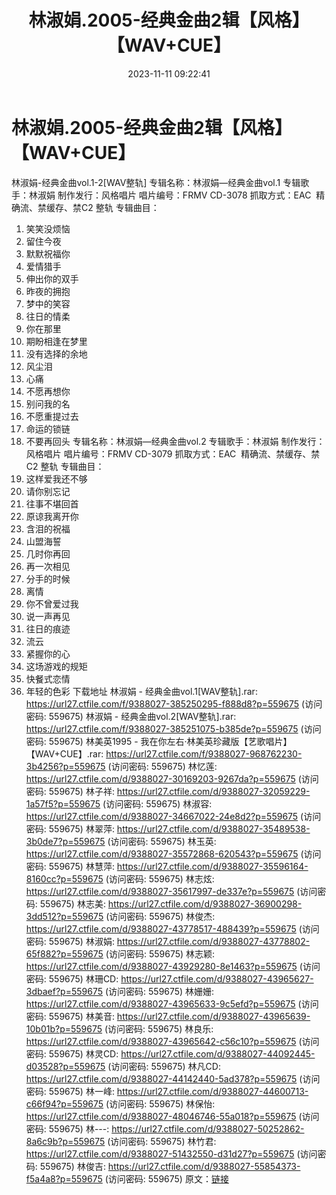﻿---
title: 林淑娟.2005-经典金曲2辑【风格】【WAV+CUE】
date: 2023-11-11 09:22:41
categories: WAV车载音乐、镜像
tags: 华语中文
---
# 林淑娟.2005-经典金曲2辑【风格】【WAV+CUE】

林淑娟-经典金曲vol.1-2[WAV整轨]
专辑名称：林淑娟—经典金曲vol.1
专辑歌手：林淑娟
制作发行：风格唱片
唱片编号：FRMV CD-3078
抓取方式：EAC  精确流、禁缓存、禁C2 整轨
专辑曲目：
01. 笑笑没烦恼
02. 留住今夜
03. 默默祝福你
04. 爱情猎手
05. 伸出你的双手
06. 昨夜的拥抱
07. 梦中的笑容
08. 往日的情柔
09. 你在那里
10. 期盼相逢在梦里
11. 没有选择的余地
12. 风尘泪
13. 心痛
14. 不愿再想你
15. 别问我的名
16. 不愿重提过去
17. 命运的锁链
18. 不要再回头
专辑名称：林淑娟—经典金曲vol.2
专辑歌手：林淑娟
制作发行：风格唱片
唱片编号：FRMV CD-3079
抓取方式：EAC  精确流、禁缓存、禁C2 整轨
专辑曲目：
01. 这样爱我还不够
02. 请你别忘记
03. 往事不堪回首
04. 原谅我离开你
05. 含泪的祝福
06. 山盟海誓
07. 几时你再回
08. 再一次相见
09. 分手的时候
10. 离情
11. 你不曾爱过我
12. 说一声再见
13. 往日的痕迹
14. 流云
15. 紧握你的心
16. 这场游戏的规矩
17. 快餐式恋情
18. 年轻的色彩
下载地址
林淑娟 - 经典金曲vol.1[WAV整轨].rar: https://url27.ctfile.com/f/9388027-385250295-f888d8?p=559675
(访问密码: 559675)
林淑娟 - 经典金曲vol.2[WAV整轨].rar: https://url27.ctfile.com/f/9388027-385251075-b385de?p=559675
(访问密码: 559675)
林美英1995 - 我在你左右·林美英珍藏版【艺歌唱片】【WAV+CUE】.rar: https://url27.ctfile.com/f/9388027-968762230-3b4256?p=559675
(访问密码: 559675)
林忆莲: https://url27.ctfile.com/d/9388027-30169203-9267da?p=559675
(访问密码: 559675)
林子祥: https://url27.ctfile.com/d/9388027-32059229-1a57f5?p=559675
(访问密码: 559675)
林淑容: https://url27.ctfile.com/d/9388027-34667022-24e8d2?p=559675
(访问密码: 559675)
林翠萍: https://url27.ctfile.com/d/9388027-35489538-3b0de7?p=559675
(访问密码: 559675)
林玉英: https://url27.ctfile.com/d/9388027-35572868-620543?p=559675
(访问密码: 559675)
林慧萍: https://url27.ctfile.com/d/9388027-35596164-8160cc?p=559675
(访问密码: 559675)
林志炫: https://url27.ctfile.com/d/9388027-35617997-de337e?p=559675
(访问密码: 559675)
林志美: https://url27.ctfile.com/d/9388027-36900298-3dd512?p=559675
(访问密码: 559675)
林俊杰: https://url27.ctfile.com/d/9388027-43778517-488439?p=559675
(访问密码: 559675)
林淑娟: https://url27.ctfile.com/d/9388027-43778802-65f882?p=559675
(访问密码: 559675)
林志颖: https://url27.ctfile.com/d/9388027-43929280-8e1463?p=559675
(访问密码: 559675)
林珊CD: https://url27.ctfile.com/d/9388027-43965627-3dbaef?p=559675
(访问密码: 559675)
林姗姗: https://url27.ctfile.com/d/9388027-43965633-9c5efd?p=559675
(访问密码: 559675)
林美音: https://url27.ctfile.com/d/9388027-43965639-10b01b?p=559675
(访问密码: 559675)
林良乐: https://url27.ctfile.com/d/9388027-43965642-c56c10?p=559675
(访问密码: 559675)
林灵CD: https://url27.ctfile.com/d/9388027-44092445-d03528?p=559675
(访问密码: 559675)
林凡CD: https://url27.ctfile.com/d/9388027-44142440-5ad378?p=559675
(访问密码: 559675)
林一峰: https://url27.ctfile.com/d/9388027-44600713-c66f94?p=559675
(访问密码: 559675)
林保怡: https://url27.ctfile.com/d/9388027-48046746-55a018?p=559675
(访问密码: 559675)
林---: https://url27.ctfile.com/d/9388027-50252862-8a6c9b?p=559675
(访问密码: 559675)
林竹君: https://url27.ctfile.com/d/9388027-51432550-d31d27?p=559675
(访问密码: 559675)
林俊吉: https://url27.ctfile.com/d/9388027-55854373-f5a4a8?p=559675
(访问密码: 559675)
原文：[链接](https://blog.sina.com.cn/s/blog_1647c7e76010313r9.html)